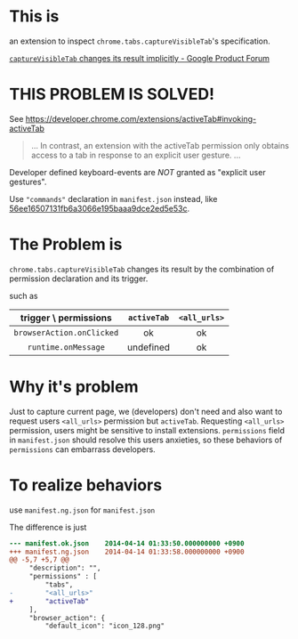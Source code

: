 # This is
an extension to inspect `chrome.tabs.captureVisibleTab`'s specification.

[`captureVisibleTab` changes its result implicitly - Google Product Forum](https://productforums.google.com/forum/#!category-topic/chrome/report-a-problem-and-get-troubleshooting-help/mac/35-Beta/bgarjaYuX78)

# THIS PROBLEM IS SOLVED!
See https://developer.chrome.com/extensions/activeTab#invoking-activeTab

> ... In contrast, an extension with the activeTab permission only obtains access to a tab in response to an explicit user gesture. ... 

Developer defined keyboard-events are *NOT* granted as "explicit user gestures".

Use `"commands"` declaration in `manifest.json` instead, like [56ee16507131fb6a3066e195baaa9dce2ed5e53c](https://github.com/otiai10/capture-permission-problem/commit/56ee16507131fb6a3066e195baaa9dce2ed5e53c).

# The Problem is

`chrome.tabs.captureVisibleTab` changes its result by the combination of permission declaration and its trigger.

such as

| trigger \ permissions     | `activeTab` | `<all_urls>` |
|:-------------------------:|:-----------:|:------------:|
| `browserAction.onClicked` |     ok      |  ok          |
| `runtime.onMessage`       |  undefined  |  ok          |

# Why it's problem
Just to capture current page, we (developers) don't need and also want to request users `<all_urls>` permission but `activeTab`.
Requesting `<all_urls>` permission, users might be sensitive to install extensions.
`permissions` field in `manifest.json` should resolve this users anxieties, so these behaviors of `permissions` can embarrass developers.

# To realize behaviors
use `manifest.ng.json` for `manifest.json`

The difference is just
```diff
--- manifest.ok.json    2014-04-14 01:33:50.000000000 +0900
+++ manifest.ng.json    2014-04-14 01:33:58.000000000 +0900
@@ -5,7 +5,7 @@
     "description": "",
     "permissions" : [
         "tabs",
-        "<all_urls>"
+        "activeTab"
     ],
     "browser_action": {
         "default_icon": "icon_128.png"
```
